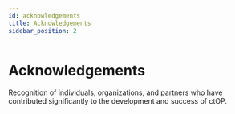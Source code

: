```yaml
---
id: acknowledgements
title: Acknowledgements
sidebar_position: 2
---
```


# Acknowledgements

Recognition of individuals, organizations, and partners who have contributed significantly to the development and success of ctOP.

